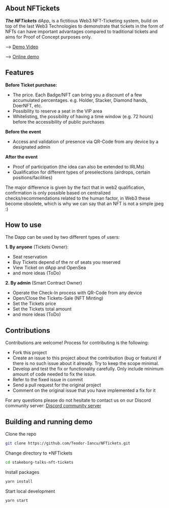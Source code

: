 ## About NFTickets

***The NFTickets*** dApp, is a fictitious Web3 NFT-Ticketing system, build on top of the last Web3 Technologies to demonstrate that tickets in the form of NFTs can have important advantages compared to traditional tickets and aims for Proof of Concept purposes only.

--> [Demo Video](https://drive.google.com/file/d/1LdpGBPF5pra2Uob1Bhz925vhoACAeYjj/edit) 

--> [Online demo](https://handy.ro)


## Features
**Before Ticket purchase:**
- The price. Each Badge/NFT can bring you a discount of a few accumulated percentages. e.g. Holder, Stacker, Diamond hands, DoerNFT, etc.
- Possibility to reserve a seat in the VIP area
- Whitelisting, the possibility of having a time window (e.g. 72 hours) before the accessibility of public purchases

**Before the event**
- Access and validation of presence via QR-Code from any device by a designated admin

**After the event**
- Proof of participation (the idea can also be extended to IRLMs)
- Qualification for different types of preselections (airdrops, certain positions/facilities)

The major difference is given by the fact that in web2 qualification, confirmation is only possible based on centralized checks/recommendations related to the human factor, in Web3 these become obsolete, which is why we can say that an NFT is not a simple jpeg :)

## How to use
The Dapp can be used by two different types of users: 

**1. By anyone** (Tickets Owner):
  - Seat reservation
  - Buy Tickets depend of the nr of seats you reserved
  - View Ticket on dApp and OpenSea
  - and more ideas (ToDo)


**2. By admin** (Smart Contract Owner)
  - Operate the Check-In process with QR-Code from any device
  - Open/Close the Tickets-Sale (NFT Minting)
  - Set the Tickets price 
  - Set the Tickets total amount
  - and more ideas (ToDo)

## Contributions
Contributions are welcome! Process for contributing is the following:
  - Fork this project
  - Create an issue to this project about the contribution (bug or feature) if there is no such issue about it already. Try to keep the scope minimal.
  - Develop and test the fix or functionality carefully. Only include minimum amount of code needed to fix the issue.
  - Refer to the fixed issue in commit
  - Send a pull request for the original project
  - Comment on the original issue that you have implemented a fix for it

For any questions please do not hesitate to contact us on our Discord community server:
[Discord community server](https://discord.com/invite/stakeborgdao)


## Building and running demo

Clone the repo

   ```sh
   git clone https://github.com/Teodor-Iancu/NFTickets.git
   ```

Change directory to *NFTickets

   ```sh
   cd stakeborg-talks-nft-tickets
   ```

Install packages

   ```sh
   yarn install
   ```

Start local development

   ```sh
   yarn start
   ```
